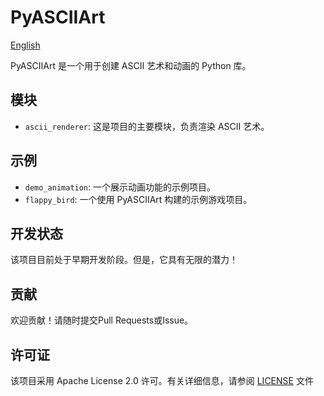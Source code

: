 # PyASCIIArt

[English](README.md)

PyASCIIArt 是一个用于创建 ASCII 艺术和动画的 Python 库。

## 模块

-   `ascii_renderer`: 这是项目的主要模块，负责渲染 ASCII 艺术。

## 示例
-   `demo_animation`: 一个展示动画功能的示例项目。
-   `flappy_bird`: 一个使用 PyASCIIArt 构建的示例游戏项目。

## 开发状态

该项目目前处于早期开发阶段。但是，它具有无限的潜力！

## 贡献

欢迎贡献！请随时提交Pull Requests或Issue。

## 许可证

该项目采用 Apache License 2.0 许可。有关详细信息，请参阅 [LICENSE](LICENSE) 文件